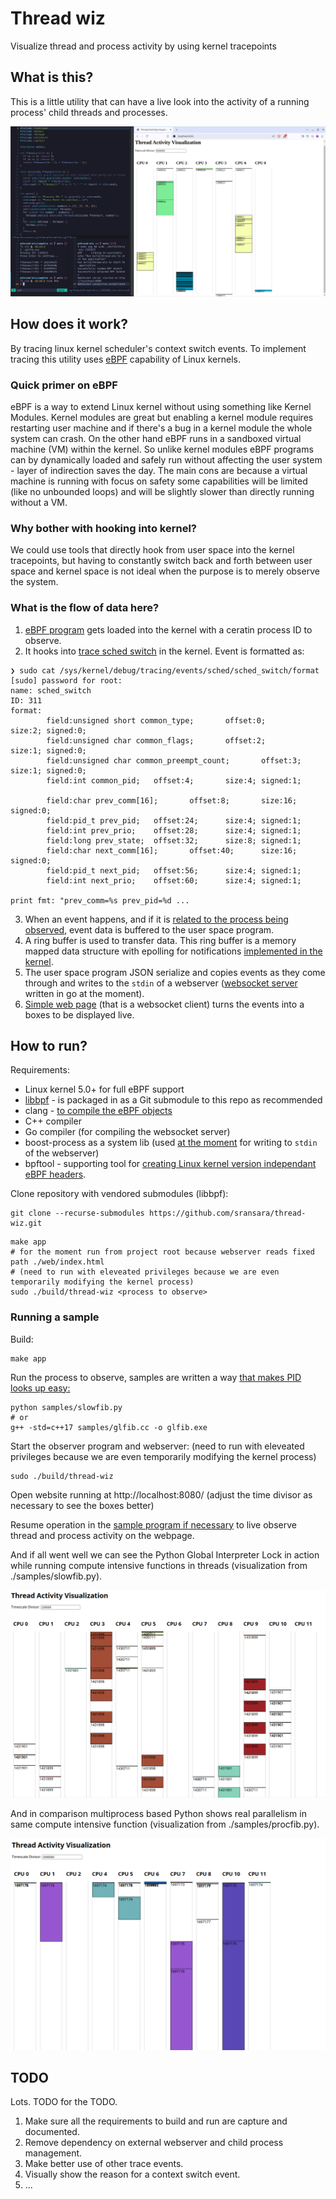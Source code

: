 # Thread wiz

Visualize thread and process activity by using kernel tracepoints

## What is this?

This is a little utility that can have a live look into the activity of a running process' child threads and processes.

![Activity of mutex guarded calculations](./docs/screenshot-full-glfib-exe.png)

## How does it work?

By tracing linux kernel scheduler's context switch events. To implement tracing this utility uses [eBPF](https://ebpf.io/) capability of Linux kernels.

### Quick primer on eBPF

eBPF is a way to extend Linux kernel without using something like Kernel Modules. Kernel modules are great but enabling a kernel module requires restarting user machine and if there's a bug in a kernel module the whole system can crash. On the other hand eBPF runs in a sandboxed virtual machine (VM) within the kernel. So unlike kernel modules eBPF programs can by dynamically loaded and safely run without affecting the user system - layer of indirection saves the day. The main cons are because a virtual machine is running with focus on safety some capabilities will be limited (like no unbounded loops) and will be slightly slower than directly running without a VM.

### Why bother with hooking into kernel?

We could use tools that directly hook from user space into the kernel tracepoints, but having to constantly switch back and forth between user space and kernel space is not ideal when the purpose is to merely observe the system.

### What is the flow of data here?

1. [eBPF program](https://github.com/sransara/thread-wiz/blob/22169c994d55878cd783adf67dc2462982b3395c/bpf/thread_wiz.bpf.c) gets loaded into the kernel with a ceratin process ID to observe.
2. It hooks into [trace sched switch](https://github.com/torvalds/linux/blob/master/kernel/trace/trace_sched_switch.c) in the kernel. Event is formatted as:

```
❯ sudo cat /sys/kernel/debug/tracing/events/sched/sched_switch/format
[sudo] password for root:
name: sched_switch
ID: 311
format:
        field:unsigned short common_type;       offset:0;       size:2; signed:0;
        field:unsigned char common_flags;       offset:2;       size:1; signed:0;
        field:unsigned char common_preempt_count;       offset:3;       size:1; signed:0;
        field:int common_pid;   offset:4;       size:4; signed:1;

        field:char prev_comm[16];       offset:8;       size:16;        signed:0;
        field:pid_t prev_pid;   offset:24;      size:4; signed:1;
        field:int prev_prio;    offset:28;      size:4; signed:1;
        field:long prev_state;  offset:32;      size:8; signed:1;
        field:char next_comm[16];       offset:40;      size:16;        signed:0;
        field:pid_t next_pid;   offset:56;      size:4; signed:1;
        field:int next_prio;    offset:60;      size:4; signed:1;

print fmt: "prev_comm=%s prev_pid=%d ...
```

3. When an event happens, and if it is [related to the process being observed](https://github.com/sransara/thread-wiz/blob/22169c994d55878cd783adf67dc2462982b3395c/bpf/thread_wiz.bpf.c#L91), event data is buffered to the user space program.
4. A ring buffer is used to transfer data. This ring buffer is a memory mapped data structure with epolling for notifications [implemented in the kernel](https://www.kernel.org/doc/html/v6.6/bpf/ringbuf.html).
5. The user space program JSON serialize and copies events as they come through and writes to the `stdin` of a webserver ([websocket server](https://github.com/sransara/thread-wiz/blob/22169c994d55878cd783adf67dc2462982b3395c/web/server.go) written in go at the moment).
6. [Simple web page](https://github.com/sransara/thread-wiz/blob/22169c994d55878cd783adf67dc2462982b3395c/web/index.html) (that is a websocket client) turns the events into a boxes to be displayed live.

## How to run?

Requirements:

- Linux kernel 5.0+ for full eBPF support
- [libbpf](https://github.com/libbpf/libbpf) - is packaged in as a Git submodule to this repo as recommended
- clang - [to compile the eBPF objects](https://github.com/sransara/thread-wiz/blob/22169c994d55878cd783adf67dc2462982b3395c/Makefile#L17)
- C++ compiler
- Go compiler (for compiling the websocket server)
- boost-process as a system lib (used [at the moment](src/web_child.cc) for writing to `stdin` of the webserver)
- bpftool - supporting tool for [creating Linux kernel version independant eBPF headers](https://github.com/sransara/thread-wiz/blob/22169c994d55878cd783adf67dc2462982b3395c/Makefile#L43).

Clone repository with vendored submodules (libbpf):

```
git clone --recurse-submodules https://github.com/sransara/thread-wiz.git
```

```
make app
# for the moment run from project root because webserver reads fixed path ./web/index.html
# (need to run with eleveated privileges because we are even temporarily modifying the kernel process)
sudo ./build/thread-wiz <process to observe>
```

### Running a sample

Build:

```
make app
```

Run the process to observe, samples are written a way [that makes PID looks up easy:](https://github.com/sransara/thread-wiz/blob/22169c994d55878cd783adf67dc2462982b3395c/samples/slowfib.py#L21)

```
python samples/slowfib.py
# or
g++ -std=c++17 samples/glfib.cc -o glfib.exe
```

Start the observer program and webserver:
(need to run with eleveated privileges because we are even temporarily modifying the kernel process)

```
sudo ./build/thread-wiz
```

Open website running at http://localhost:8080/ (adjust the time divisor as necessary to see the boxes better)

Resume operation in the [sample program if necessary](https://github.com/sransara/thread-wiz/blob/22169c994d55878cd783adf67dc2462982b3395c/samples/slowfib.py#L22) to live observe thread and process activity on the webpage.

And if all went well we can see the Python Global Interpreter Lock in action while running compute intensive functions in threads (visualization from ./samples/slowfib.py).

![Activity of Python threads](./docs/screenshot-slowfib-py.png)

And in comparison multiprocess based Python shows real parallelism in same compute intensive function (visualization from ./samples/procfib.py).

![Activity of Python processes](./docs/screenshot-procfib-py.png)

## TODO

Lots. TODO for the TODO.

1. Make sure all the requirements to build and run are capture and documented.
2. Remove dependency on external webserver and child process management.
3. Make better use of other trace events.
4. Visually show the reason for a context switch event.
5. ...

